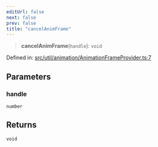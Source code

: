 ```yaml
---
editUrl: false
next: false
prev: false
title: "cancelAnimFrame"
---
```


> **cancelAnimFrame**(`handle`): `void`

Defined in: [src/util/animation/AnimationFrameProvider.ts:7](https://github.com/fabricjs/fabric.js/blob/e114448a1bce9b68a3e1bba337bc0c83a35c1aa5/src/util/animation/AnimationFrameProvider.ts#L7)

## Parameters

### handle

`number`

## Returns

`void`
